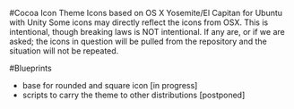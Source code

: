 #Cocoa Icon Theme
Icons based on OS X Yosemite/El Capitan for Ubuntu with Unity
Some icons may directly reflect the icons from OSX. This is intentional, though breaking laws is NOT intentional. If any are, or if we are asked; the icons in question will be pulled from the repository and the situation will not be repeated.

#Blueprints
* base for rounded and square icon [in progress]
* scripts to carry the theme to other distributions [postponed]

